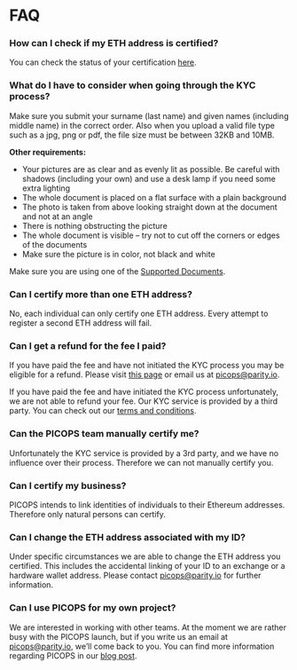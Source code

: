 # FAQ

### How can I check if my ETH address is certified?
You can check the status of your certification [here](/#/check).

### What do I have to consider when going through the KYC process?
Make sure you submit your surname (last name) and given names (including middle name) in the correct order. Also when you upload a valid file type such as a jpg, png or pdf, the file size must be between 32KB and 10MB.

**Other requirements:**

+ Your pictures are as clear and as evenly lit as possible. Be careful with shadows (including your own) and use a desk lamp if you need some extra lighting
+ The whole document is placed on a flat surface with a plain background
+ The photo is taken from above looking straight down at the document and not at an angle
+ There is nothing obstructing the picture
+ The whole document is visible – try not to cut off the corners or edges of the documents
+ Make sure the picture is in color, not black and white

Make sure you are using one of the [Supported Documents](https://info.onfido.com/supported-documents).

### Can I certify more than one ETH address?
No, each individual can only certify one ETH address. Every attempt to register a second ETH address will fail.

### Can I get a refund for the fee I paid?
If you have paid the fee and have not initiated the KYC process you may be eligible for a refund. Please
visit [this page](/#/refund) or email us at [picops@parity.io](mailto:picops@parity.io).

If you have paid the fee and have initiated the KYC process unfortunately, we are not able to refund your fee. Our KYC service is provided by a third party. You can check out our [terms and conditions](/#/tc).

### Can the PICOPS team manually certify me?
Unfortunately the KYC service is provided by a 3rd party, and we have no influence over their process. Therefore we can not manually certify you.

### Can I certify my business?
PICOPS intends to link identities of individuals to their Ethereum addresses. Therefore only natural persons can certify.

### Can I change the ETH address associated with my ID?
Under specific circumstances we are able to change the ETH address you certified. This includes the accidental linking of your ID to an exchange or a hardware wallet address. Please contact [picops@parity.io](mailto:picops@parity.io) for further information.

### Can I use PICOPS for my own project?
We are interested in working with other teams. At the moment we are rather busy with the PICOPS launch, but if you write us an email at [picops@parity.io](mailto:picops@parity.io), we’ll come back to you. You can find more information regarding PICOPS in our [blog post](https://paritytech.io/blog/parity-technologies-launches-picops.html).
